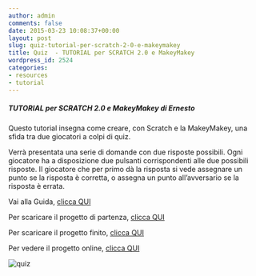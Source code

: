 ```yaml
---
author: admin
comments: false
date: 2015-03-23 10:08:37+00:00
layout: post
slug: quiz-tutorial-per-scratch-2-0-e-makeymakey
title: Quiz  - TUTORIAL per SCRATCH 2.0 e MakeyMakey
wordpress_id: 2524
categories:
- resources
- tutorial
---
```


##### TUTORIAL per SCRATCH 2.0 e MakeyMakey di Ernesto


Questo tutorial insegna come creare, con Scratch e la MakeyMakey, una sfida tra due giocatori a colpi di quiz.

Verrà presentata una serie di domande con due risposte possibili. Ogni giocatore ha a disposizione due pulsanti corrispondenti alle due possibili risposte. Il giocatore che per primo dà la risposta si vede assegnare un punto se la risposta è corretta, o assegna un punto all’avversario se la risposta è errata.

Vai alla Guida, [clicca QUI](https://drive.google.com/file/d/0B28j76gOGeg0cG9QOS1vWndVczg/view?usp=sharing)

Per scaricare il progetto di partenza, [clicca QUI](https://drive.google.com/file/d/0B28j76gOGeg0STg1VWxtdHBOVmc/view?usp=sharing)

Per scaricare il progetto finito, [clicca QUI](https://drive.google.com/file/d/0B28j76gOGeg0UUMzSkJ3cUJOVGs/view?usp=sharing)

Per vedere il progetto online, [clicca QUI](http://scratch.mit.edu/projects/53734736/)



![quiz](http://coderdojomilano.it/wp-content/uploads/2015/03/quiz.jpg)
